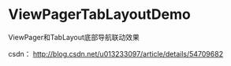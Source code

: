 # ViewPagerTabLayoutDemo
ViewPager和TabLayout底部导航联动效果

csdn：
http://blog.csdn.net/u013233097/article/details/54709682
